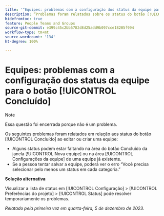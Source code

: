 ```yaml
---
title: '“Equipes: problemas com a configuração dos status da equipe para o botão Concluído”'
description: “Problemas foram relatados sobre os status do botão [!UICONTROL Concluído] ao editar ou criar uma equipe. Uma solução alternativa está disponível.”
hidefromtoc: true
feature: People Teams and Groups
source-git-commit: e399c45c2bb5782d8d25add9b097cce18205f994
workflow-type: tm+mt
source-wordcount: '134'
ht-degree: 100%

---
```



# Equipes: problemas com a configuração dos status da equipe para o botão [!UICONTROL Concluído]

>[!NOTE]
>
>Essa questão foi encerrada porque não é um problema.

Os seguintes problemas foram relatados em relação aos status do botão [!UICONTROL Concluído] ao editar ou criar uma equipe:

* Alguns status podem estar faltando na área do botão Concluído da janela [!UICONTROL Nova equipe] ou na área [!UICONTROL Configurações da equipe] de uma equipe já existente.
* Se a pessoa tentar salvar a equipe, poderá ver o erro “Você precisa selecionar pelo menos um status em cada categoria.”

**Solução alternativa**

Visualizar a lista de status em [!UICONTROL Configuração] > [!UICONTROL Preferências do projeto] > [!UICONTROL Status] pode resolver temporariamente os problemas.

_Relatado pela primeira vez em quarta-feira, 5 de dezembro de 2023._

